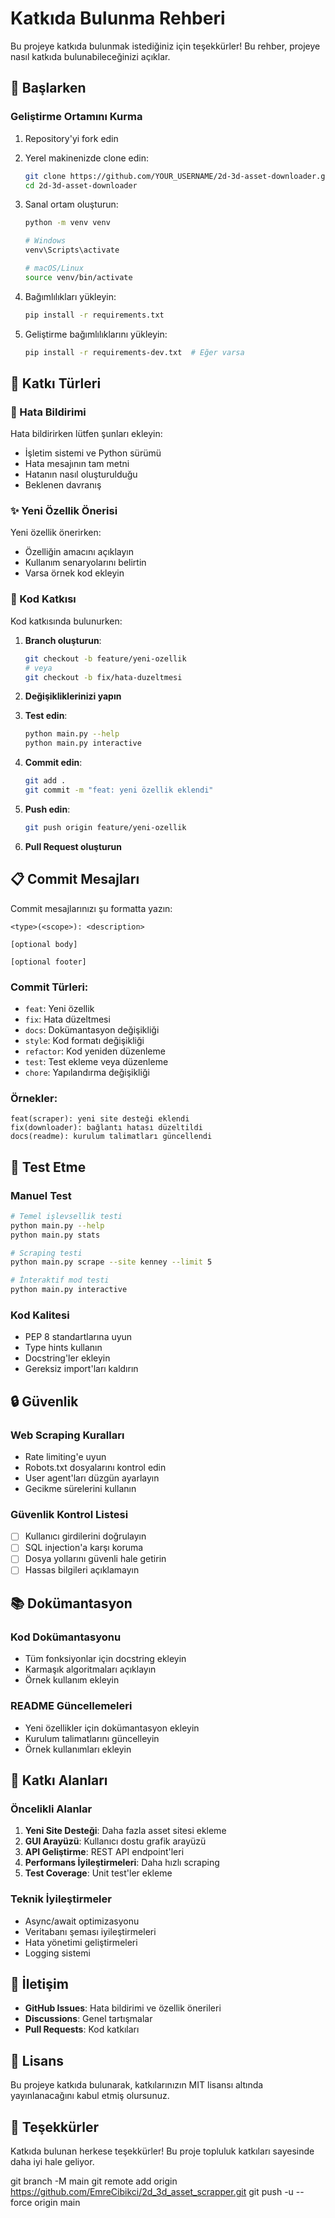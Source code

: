 # Katkıda Bulunma Rehberi

Bu projeye katkıda bulunmak istediğiniz için teşekkürler! Bu rehber, projeye nasıl katkıda bulunabileceğinizi açıklar.

## 🚀 Başlarken

### Geliştirme Ortamını Kurma

1. Repository'yi fork edin
2. Yerel makinenizde clone edin:
   ```bash
   git clone https://github.com/YOUR_USERNAME/2d-3d-asset-downloader.git
   cd 2d-3d-asset-downloader
   ```

3. Sanal ortam oluşturun:
   ```bash
   python -m venv venv
   
   # Windows
   venv\Scripts\activate
   
   # macOS/Linux
   source venv/bin/activate
   ```

4. Bağımlılıkları yükleyin:
   ```bash
   pip install -r requirements.txt
   ```

5. Geliştirme bağımlılıklarını yükleyin:
   ```bash
   pip install -r requirements-dev.txt  # Eğer varsa
   ```

## 📝 Katkı Türleri

### 🐛 Hata Bildirimi

Hata bildirirken lütfen şunları ekleyin:
- İşletim sistemi ve Python sürümü
- Hata mesajının tam metni
- Hatanın nasıl oluşturulduğu
- Beklenen davranış

### ✨ Yeni Özellik Önerisi

Yeni özellik önerirken:
- Özelliğin amacını açıklayın
- Kullanım senaryolarını belirtin
- Varsa örnek kod ekleyin

### 🔧 Kod Katkısı

Kod katkısında bulunurken:

1. **Branch oluşturun**:
   ```bash
   git checkout -b feature/yeni-ozellik
   # veya
   git checkout -b fix/hata-duzeltmesi
   ```

2. **Değişikliklerinizi yapın**

3. **Test edin**:
   ```bash
   python main.py --help
   python main.py interactive
   ```

4. **Commit edin**:
   ```bash
   git add .
   git commit -m "feat: yeni özellik eklendi"
   ```

5. **Push edin**:
   ```bash
   git push origin feature/yeni-ozellik
   ```

6. **Pull Request oluşturun**

## 📋 Commit Mesajları

Commit mesajlarınızı şu formatta yazın:

```
<type>(<scope>): <description>

[optional body]

[optional footer]
```

### Commit Türleri:
- `feat`: Yeni özellik
- `fix`: Hata düzeltmesi
- `docs`: Dokümantasyon değişikliği
- `style`: Kod formatı değişikliği
- `refactor`: Kod yeniden düzenleme
- `test`: Test ekleme veya düzenleme
- `chore`: Yapılandırma değişikliği

### Örnekler:
```
feat(scraper): yeni site desteği eklendi
fix(downloader): bağlantı hatası düzeltildi
docs(readme): kurulum talimatları güncellendi
```

## 🧪 Test Etme

### Manuel Test
```bash
# Temel işlevsellik testi
python main.py --help
python main.py stats

# Scraping testi
python main.py scrape --site kenney --limit 5

# İnteraktif mod testi
python main.py interactive
```

### Kod Kalitesi
- PEP 8 standartlarına uyun
- Type hints kullanın
- Docstring'ler ekleyin
- Gereksiz import'ları kaldırın

## 🔒 Güvenlik

### Web Scraping Kuralları
- Rate limiting'e uyun
- Robots.txt dosyalarını kontrol edin
- User agent'ları düzgün ayarlayın
- Gecikme sürelerini kullanın

### Güvenlik Kontrol Listesi
- [ ] Kullanıcı girdilerini doğrulayın
- [ ] SQL injection'a karşı koruma
- [ ] Dosya yollarını güvenli hale getirin
- [ ] Hassas bilgileri açıklamayın

## 📚 Dokümantasyon

### Kod Dokümantasyonu
- Tüm fonksiyonlar için docstring ekleyin
- Karmaşık algoritmaları açıklayın
- Örnek kullanım ekleyin

### README Güncellemeleri
- Yeni özellikler için dokümantasyon ekleyin
- Kurulum talimatlarını güncelleyin
- Örnek kullanımları ekleyin

## 🎯 Katkı Alanları

### Öncelikli Alanlar
1. **Yeni Site Desteği**: Daha fazla asset sitesi ekleme
2. **GUI Arayüzü**: Kullanıcı dostu grafik arayüzü
3. **API Geliştirme**: REST API endpoint'leri
4. **Performans İyileştirmeleri**: Daha hızlı scraping
5. **Test Coverage**: Unit test'ler ekleme

### Teknik İyileştirmeler
- Async/await optimizasyonu
- Veritabanı şeması iyileştirmeleri
- Hata yönetimi geliştirmeleri
- Logging sistemi

## 🤝 İletişim

- **GitHub Issues**: Hata bildirimi ve özellik önerileri
- **Discussions**: Genel tartışmalar
- **Pull Requests**: Kod katkıları

## 📄 Lisans

Bu projeye katkıda bulunarak, katkılarınızın MIT lisansı altında yayınlanacağını kabul etmiş olursunuz.

## 🙏 Teşekkürler

Katkıda bulunan herkese teşekkürler! Bu proje topluluk katkıları sayesinde daha iyi hale geliyor. 

git branch -M main
git remote add origin https://github.com/EmreCibikci/2d_3d_asset_scrapper.git 
git push -u --force origin main 